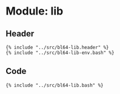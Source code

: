 # Module: lib

## Header

```shell
{% include "../src/bl64-lib.header" %}
{% include "../src/bl64-lib-env.bash" %}
```

## Code

```shell
{% include "../src/bl64-lib.bash" %}
```
